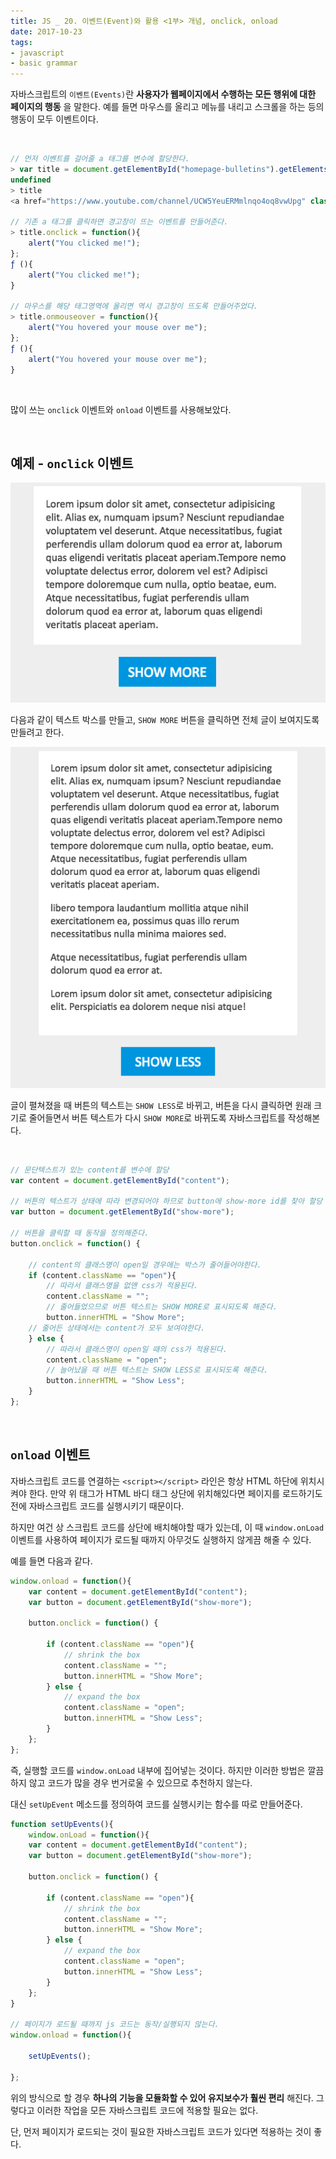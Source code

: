 ```yaml
---
title: JS _ 20. 이벤트(Event)와 활용 <1부> 개념, onclick, onload
date: 2017-10-23
tags:
- javascript
- basic grammar
---
```


자바스크립트의 `이벤트(Events)`란 **사용자가 웹페이지에서 수행하는 모든 행위에 대한 페이지의 행동**
을 말한다. 예를 들면 마우스를 올리고 메뉴를 내리고 스크롤을 하는 등의 행동이 모두 이벤트이다.

<br>

```js
// 먼저 이벤트를 걸어줄 a 태그를 변수에 할당한다.
> var title = document.getElementById("homepage-bulletins").getElementsByClassName("bulletin")[0].getElementsByTagName("a")[0];
undefined
> title
<a href=​"https:​/​/​www.youtube.com/​channel/​UCW5YeuERMmlnqo4oq8vwUpg" class=​"btn btn-red" target=​"_blank">​Visit Channel​</a>​

// 기존 a 태그를 클릭하면 경고창이 뜨는 이벤트를 만들어준다.
> title.onclick = function(){
    alert("You clicked me!");
};
ƒ (){
    alert("You clicked me!");
}

// 마우스를 해당 태그영역에 올리면 역시 경고창이 뜨도록 만들어주었다.
> title.onmouseover = function(){
    alert("You hovered your mouse over me");
};
ƒ (){
    alert("You hovered your mouse over me");
}
```

<br>

많이 쓰는 `onclick` 이벤트와 `onload` 이벤트를 사용해보았다.

<br>

## 예제 - `onclick` 이벤트

![showmore](imgs/2017-10-23/showmore.png)

다음과 같이 텍스트 박스를 만들고, `SHOW MORE` 버튼을 클릭하면 전체 글이 보여지도록 만들려고 한다.

![showless](imgs/2017-10-23/showless.png)

글이 펼쳐졌을 때 버튼의 텍스트는 `SHOW LESS`로 바뀌고, 버튼을 다시 클릭하면 원래 크기로 줄어들면서 버튼 텍스트가 다시 `SHOW MORE`로 바뀌도록 자바스크립트를 작성해본다.

<br>

```js
// 문단텍스트가 있는 content를 변수에 할당
var content = document.getElementById("content");

// 버튼의 텍스트가 상태에 따라 변경되어야 하므로 button에 show-more id를 찾아 할당  
var button = document.getElementById("show-more");

// 버튼을 클릭할 때 동작을 정의해준다.
button.onclick = function() {

    // content의 클래스명이 open일 경우에는 박스가 줄어들어야한다.
    if (content.className == "open"){
        // 따라서 클래스명을 없앤 css가 적용된다.
        content.className = "";
        // 줄어들었으므로 버튼 텍스트는 SHOW MORE로 표시되도록 해준다.
        button.innerHTML = "Show More";
    // 줄어든 상태에서는 content가 모두 보여야한다.
    } else {
        // 따라서 클래스명이 open일 때의 css가 적용된다.
        content.className = "open";
        // 늘어났을 때 버튼 텍스트는 SHOW LESS로 표시되도록 해준다.
        button.innerHTML = "Show Less";
    }
};
```

<br>

## `onload` 이벤트

자바스크립트 코드를 연결하는 `<script></script>` 라인은 항상 HTML 하단에 위치시켜야 한다. 만약 위 태그가 HTML 바디 태그 상단에 위치해있다면 페이지를 로드하기도 전에 자바스크립트 코드를 실행시키기 때문이다.

하지만 여건 상 스크립트 코드를 상단에 배치해야할 때가 있는데, 이 때 `window.onLoad` 이벤트를 사용하여 페이지가 로드될 때까지 아무것도 실행하지 않게끔 해줄 수 있다.

예를 들면 다음과 같다.

```js
window.onload = function(){
    var content = document.getElementById("content");
    var button = document.getElementById("show-more");

    button.onclick = function() {

        if (content.className == "open"){
            // shrink the box
            content.className = "";
            button.innerHTML = "Show More";
        } else {
            // expand the box
            content.className = "open";
            button.innerHTML = "Show Less";
        }
    };
};
```

즉, 실행할 코드를 `window.onLoad` 내부에 집어넣는 것이다. 하지만 이러한 방법은 깔끔하지 않고 코드가 많을 경우 번거로울 수 있으므로 추천하지 않는다.

대신 `setUpEvent` 메소드를 정의하여 코드를 실행시키는 함수를 따로 만들어준다.  

```js
function setUpEvents(){
    window.onLoad = function(){
    var content = document.getElementById("content");
    var button = document.getElementById("show-more");

    button.onclick = function() {

        if (content.className == "open"){
            // shrink the box
            content.className = "";
            button.innerHTML = "Show More";
        } else {
            // expand the box
            content.className = "open";
            button.innerHTML = "Show Less";
        }
    };
}

// 페이지가 로드될 때까지 js 코드는 동작/실행되지 않는다.
window.onload = function(){

    setUpEvents();

};
```

위의 방식으로 할 경우 **하나의 기능을 모듈화할 수 있어 유지보수가 훨씬 편리**
해진다. 그렇다고 이러한 작업을 모든 자바스크립트 코드에 적용할 필요는 없다.

단, 먼저 페이지가 로드되는 것이 필요한 자바스크립트 코드가 있다면 적용하는 것이 좋다.

<br>
